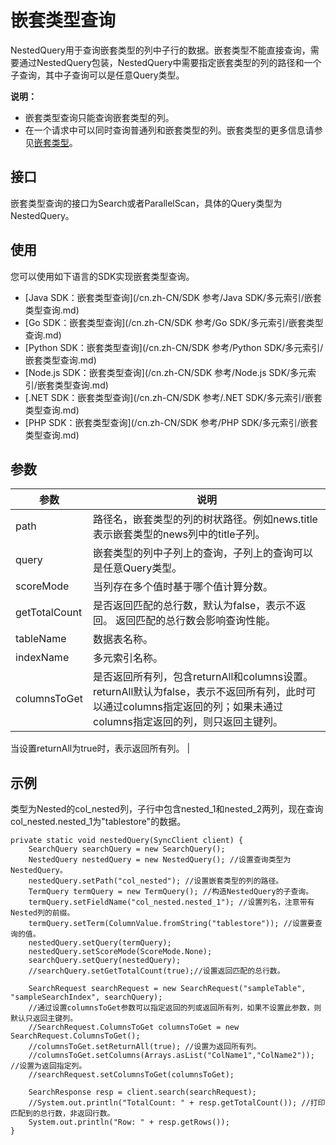 # 嵌套类型查询

NestedQuery用于查询嵌套类型的列中子行的数据。嵌套类型不能直接查询，需要通过NestedQuery包装，NestedQuery中需要指定嵌套类型的列的路径和一个子查询，其中子查询可以是任意Query类型。

**说明：**

-   嵌套类型查询只能查询嵌套类型的列。
-   在一个请求中可以同时查询普通列和嵌套类型的列。嵌套类型的更多信息请参见[嵌套类型](/cn.zh-CN/功能介绍/多元索引/使用/数组和嵌套类型.md)。

## 接口

嵌套类型查询的接口为Search或者ParallelScan，具体的Query类型为NestedQuery。

## 使用

您可以使用如下语言的SDK实现嵌套类型查询。

-   [Java SDK：嵌套类型查询](/cn.zh-CN/SDK 参考/Java SDK/多元索引/嵌套类型查询.md)
-   [Go SDK：嵌套类型查询](/cn.zh-CN/SDK 参考/Go SDK/多元索引/嵌套类型查询.md)
-   [Python SDK：嵌套类型查询](/cn.zh-CN/SDK 参考/Python SDK/多元索引/嵌套类型查询.md)
-   [Node.js SDK：嵌套类型查询](/cn.zh-CN/SDK 参考/Node.js SDK/多元索引/嵌套类型查询.md)
-   [.NET SDK：嵌套类型查询](/cn.zh-CN/SDK 参考/.NET SDK/多元索引/嵌套类型查询.md)
-   [PHP SDK：嵌套类型查询](/cn.zh-CN/SDK 参考/PHP SDK/多元索引/嵌套类型查询.md)

## 参数

|参数|说明|
|--|--|
|path|路径名，嵌套类型的列的树状路径。例如news.title表示嵌套类型的news列中的title子列。|
|query|嵌套类型的列中子列上的查询，子列上的查询可以是任意Query类型。|
|scoreMode|当列存在多个值时基于哪个值计算分数。|
|getTotalCount|是否返回匹配的总行数，默认为false，表示不返回。 返回匹配的总行数会影响查询性能。 |
|tableName|数据表名称。|
|indexName|多元索引名称。|
|columnsToGet|是否返回所有列，包含returnAll和columns设置。 returnAll默认为false，表示不返回所有列，此时可以通过columns指定返回的列；如果未通过columns指定返回的列，则只返回主键列。

当设置returnAll为true时，表示返回所有列。 |

## 示例

类型为Nested的col\_nested列，子行中包含nested\_1和nested\_2两列，现在查询col\_nested.nested\_1为"tablestore"的数据。

```
private static void nestedQuery(SyncClient client) {
    SearchQuery searchQuery = new SearchQuery();
    NestedQuery nestedQuery = new NestedQuery(); //设置查询类型为NestedQuery。
    nestedQuery.setPath("col_nested"); //设置嵌套类型的列的路径。
    TermQuery termQuery = new TermQuery(); //构造NestedQuery的子查询。
    termQuery.setFieldName("col_nested.nested_1"); //设置列名，注意带有Nested列的前缀。
    termQuery.setTerm(ColumnValue.fromString("tablestore")); //设置要查询的值。
    nestedQuery.setQuery(termQuery);
    nestedQuery.setScoreMode(ScoreMode.None);
    searchQuery.setQuery(nestedQuery);
    //searchQuery.setGetTotalCount(true);//设置返回匹配的总行数。

    SearchRequest searchRequest = new SearchRequest("sampleTable", "sampleSearchIndex", searchQuery);
    //通过设置columnsToGet参数可以指定返回的列或返回所有列，如果不设置此参数，则默认只返回主键列。
    //SearchRequest.ColumnsToGet columnsToGet = new SearchRequest.ColumnsToGet();
    //columnsToGet.setReturnAll(true); //设置为返回所有列。
    //columnsToGet.setColumns(Arrays.asList("ColName1","ColName2")); //设置为返回指定列。
    //searchRequest.setColumnsToGet(columnsToGet);

    SearchResponse resp = client.search(searchRequest);
    //System.out.println("TotalCount: " + resp.getTotalCount()); //打印匹配到的总行数，非返回行数。
    System.out.println("Row: " + resp.getRows());
}
```

